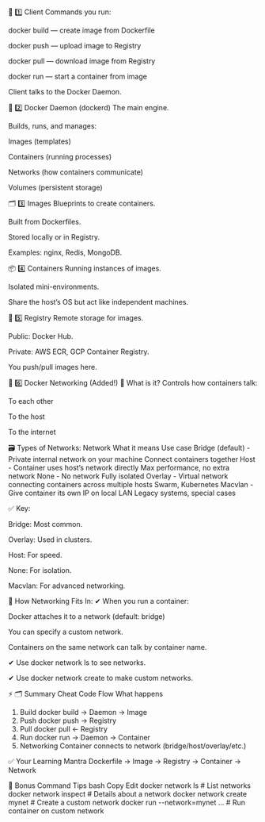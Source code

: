 🚢 1️⃣ Client
Commands you run:

docker build — create image from Dockerfile

docker push — upload image to Registry

docker pull — download image from Registry

docker run — start a container from image

Client talks to the Docker Daemon.

🧠 2️⃣ Docker Daemon (dockerd)
The main engine.

Builds, runs, and manages:

Images (templates)

Containers (running processes)

Networks (how containers communicate)

Volumes (persistent storage)

🗂️ 3️⃣ Images
Blueprints to create containers.

Built from Dockerfiles.

Stored locally or in Registry.

Examples: nginx, Redis, MongoDB.

📦 4️⃣ Containers
Running instances of images.

Isolated mini-environments.

Share the host’s OS but act like independent machines.

🏢 5️⃣ Registry
Remote storage for images.

Public: Docker Hub.

Private: AWS ECR, GCP Container Registry.

You push/pull images here.

🔀 6️⃣ Docker Networking (Added!)
📡 What is it?
Controls how containers talk:

To each other

To the host

To the internet

🗃️ Types of Networks:
Network	What it means	Use case
Bridge (default) -	Private internal network on your machine	Connect containers together
Host	- Container uses host’s network directly	Max performance, no extra network
None -	No network	Fully isolated
Overlay	- Virtual network connecting containers across multiple hosts	Swarm, Kubernetes
Macvlan -	Give container its own IP on local LAN	Legacy systems, special cases

✅ Key:

Bridge: Most common.

Overlay: Used in clusters.

Host: For speed.

None: For isolation.

Macvlan: For advanced networking.

🔑 How Networking Fits In:
✔ When you run a container:

Docker attaches it to a network (default: bridge)

You can specify a custom network.

Containers on the same network can talk by container name.

✔ Use docker network ls to see networks.

✔ Use docker network create to make custom networks.

⚡ 🗂️ Summary Cheat Code
Flow	What happens
1. Build	docker build → Daemon → Image
2. Push	docker push → Registry
3. Pull	docker pull ← Registry
4. Run	docker run → Daemon → Container
5. Networking	Container connects to network (bridge/host/overlay/etc.)

✅ Your Learning Mantra
Dockerfile → Image → Registry → Container → Network

📌 Bonus Command Tips
bash
Copy
Edit
docker network ls          # List networks
docker network inspect     # Details about a network
docker network create mynet  # Create a custom network
docker run --network=mynet ...  # Run container on custom network
